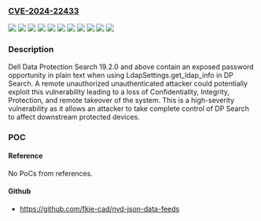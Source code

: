 ### [CVE-2024-22433](https://cve.mitre.org/cgi-bin/cvename.cgi?name=CVE-2024-22433)
![](https://img.shields.io/static/v1?label=Product&message=Data%20Protection%20Search&color=blue)
![](https://img.shields.io/static/v1?label=Version&message=19.2.0%20&color=brightgreen)
![](https://img.shields.io/static/v1?label=Version&message=19.3.0%20&color=brightgreen)
![](https://img.shields.io/static/v1?label=Version&message=19.4.0%20&color=brightgreen)
![](https://img.shields.io/static/v1?label=Version&message=19.5.0%20&color=brightgreen)
![](https://img.shields.io/static/v1?label=Version&message=19.5.1%20&color=brightgreen)
![](https://img.shields.io/static/v1?label=Version&message=19.6.0%20&color=brightgreen)
![](https://img.shields.io/static/v1?label=Version&message=19.6.1%20&color=brightgreen)
![](https://img.shields.io/static/v1?label=Version&message=19.6.2%20&color=brightgreen)
![](https://img.shields.io/static/v1?label=Version&message=19.6.3%20&color=brightgreen)
![](https://img.shields.io/static/v1?label=Vulnerability&message=CWE-538%3A%20Insertion%20of%20Sensitive%20Information%20into%20Externally-Accessible%20File%20or%20Directory&color=brightgreen)

### Description

Dell Data Protection Search 19.2.0 and above contain an exposed password opportunity in plain text when using LdapSettings.get_ldap_info in DP Search. A remote unauthorized unauthenticated attacker could potentially exploit this vulnerability leading to a loss of Confidentiality, Integrity, Protection, and remote takeover of the system. This is a high-severity vulnerability as it allows an attacker to take complete control of DP Search to affect downstream protected devices.

### POC

#### Reference
No PoCs from references.

#### Github
- https://github.com/fkie-cad/nvd-json-data-feeds

